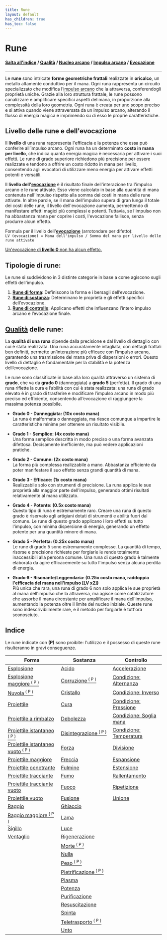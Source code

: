 ```yaml
---
title: Rune
layout: default
has_children: true
has_toc: false
---
```


# **Rune**

<h4 id="indice-btn"><a href="#indice">Salta all'indice</a> / <a href="./quality">Qualità</a> / <a href="./arcane-core">Nucleo arcano</a> / <a href="./mana-pulse">Impulso arcano</a> / <a href="./evocation">Evocazione</a></h4>

---

Le **rune** sono intricate **forme geometriche frattali** realizzate in **oricalco**, un metallo altamente conduttivo per il mana. Ogni runa rappresenta un circuito specializzato che modifica l’[impulso arcano](./mana-pulse) che la attraversa, conferendogli proprietà uniche. Grazie alla loro struttura frattale, le rune possono canalizzare e amplificare specifici aspetti del mana, in proporzione alla complessità della loro geometria. Ogni runa è creata per uno scopo preciso e si attiva quando viene attraversata da un impulso arcano, alterando il flusso di energia magica e imprimendo su di esso le proprie caratteristiche.

## **Livello delle rune e dell'evocazione**

Il **livello** di una runa rappresenta l'efficacia e la potenza che essa può conferire all’impulso arcano. Ogni runa ha un determinato **costo in mana per livello**, che indica quanta energia magica è necessaria per attivare i suoi effetti. Le rune di grado superiore richiedono più precisione per essere realizzate e tendono a offrire un costo ridotto in mana per livello, consentendo agli evocatori di utilizzare meno energia per attivare effetti potenti e versatili.

Il **livello dell'[evocazione](./evocation)** è il risultato finale dell'interazione tra l'impulso arcano e le rune attivate. Esso viene calcolato in base alla quantità di mana contenuta nell'impulso rispetto alla somma dei costi in mana delle rune attivate. In altre parole, se il mana dell'impulso supera di gran lunga il totale dei costi delle rune, il livello dell'evocazione aumenta, permettendo di manifestare effetti magici più complessi e potenti. Tuttavia, se l'impulso non ha abbastanza mana per coprire i costi, l'evocazione fallisce, senza produrre alcun effetto.

Formula per il livello dell'[**evocazione**](./evocation) (arrotondare per difetto):  
`LV (evocazione) = Mana dell'impulso / Somma del mana per livello delle rune attivate`

<ins>Un'evocazione di <b>livello 0</b> non ha alcun effetto.</ins>

## **Tipologie di rune**:
Le rune si suddividono in 3 distinte categorie in base a come agiscono sugli effetti dell'impulso.
1. [**Rune di forma**](./shape/): Definiscono la forma e i bersagli dell’evocazione.
2. [**Rune di sostanza**](./substance/): Determinano le proprietà e gli effetti specifici dell’evocazione.
3. [**Rune di controllo**](./control/): Applicano effetti che influenzano l’intero impulso arcano e l’evocazione finale.

## **[Qualità](/runes/quality) delle rune**:

La **qualità di una runa** dipende dalla precisione e dal livello di dettaglio con cui è stata realizzata. Una runa accuratamente intagliata, con dettagli frattali ben definiti, permette un’interazione più efficace con l’impulso arcano, garantendo una trasmissione del mana priva di dispersioni o errori. Questo livello di dettaglio è fondamentale per la stabilità e la potenza dell’evocazione.

Le rune sono classificate in base alla loro qualità attraverso un sistema di **grado**, che va da **grado 0** (danneggiata) a **grado 5** (perfetta). Il grado di una runa riflette la cura e l’abilità con cui è stata realizzata: una runa di grado elevato è in grado di trasferire e modificare l’impulso arcano in modo più preciso ed efficiente, consentendo all’evocazione di raggiungere la massima potenza possibile.

- **Grado 0 - Danneggiata: (10x costo mana)**<br>
La runa è malformata o danneggiata, ma riesce comunque a impartire le caratteristiche minime per ottenere un risultato visibile.

- **Grado 1 - Semplice: (4x costo mana)**<br>
Una forma semplice descritta in modo preciso o una forma avanzata difettosa. Decisamente inefficiente, ma può vedere applicazioni pratiche.

- **Grado 2 - Comune: (2x costo mana)**<br>
La forma più complessa realizzabile a mano. Abbastanza efficiente da poter manifestare il suo effetto senza grandi quantità di mana. 

- **Grado 3 - Efficace: (1x costo mana)**<br>
Realizzabile solo con strumenti di precisione. La runa applica le sue proprietà alla maggior parte dell'impulso, generando ottimi risultati relativamente al mana utilizzato.

- **Grado 4 - Potente: (0.5x costo mana)**<br>
Questo tipo di runa è estremamente raro. Creare una runa di questo grado è riservato agli artigiani dotati di strumenti e abilità fuori dal comune. Le rune di questo grado applicano i loro effetti su tutto l'impulso, con minima dispersione di energia, generando un effetto potente per una quantità minore di mana.

- **Grado 5 - Perfetta: (0.25x costo mana)**<br>
Le rune di grado 5 sono estremamente complesse. La quantità di tempo, risorse e precisione richieste per forgiarle le rende totalmente inaccessibili alla persona comune. Una runa di questo grado è talmente elaborata da agire efficacemente su tutto l'impulso senza alcuna perdita di energia.

- **Grado 6 - Risonante/Leggendaria: (0.25x costo mana, raddoppia l'efficacia del mana nell'impulso [LV x2])**<br>
Più unica che rara, una runa di grado 6 non solo applica le sue proprietà al mana dell'impulso che la attraversa, ma agisce come catalizzatore che assorbe il mana circostante per amplificare il mana dell'impulso, aumentando la potenza oltre il limite del nucleo iniziale. Queste rune sono indescrivibilmente rare, e il metodo per forgiarle è tutt'ora sconosciuto.

<style>
table th:first-of-type {
    width: 34%;
}
table th:nth-of-type(2) {
    width: 33%;
}
table th:nth-of-type(3) {
    width: 33%;
}
</style>

## **Indice**

Le rune indicate con **(P)** sono proibite: l'utilizzo e il possesso di queste rune risulteranno in gravi conseguenze.

| Forma | Sostanza | Controllo |
|-------|----------|-----------|
| [Esplosione](./shape/small-explosion/)                            | [Acido](./substance/melt/)                                        | [Accelerazione](./control/)            |
| [Esplosione maggiore<sup> ( P )</sup>](./shape/large-explosion/)  | [Corruzione<sup> ( P )</sup>](./substance/corrupt/)               | [Condizione: Alternanza](./control/)   |
| [Nuvola<sup> ( P )</sup>](./shape/cloud/)                         | [Cristallo](./substance/crystalize/)                              | [Condizione: Inverso](./control/)      |
| [Proiettile](./shape/projectile/)                                 | [Cura](./substance/heal/)                                         | [Condizione: Pressione](./control/)    |
| [Proiettile a rimbalzo](./shape/bouncing-projectile/)             | [Debolezza](./substance/weaken/)                                  | [Condizione: Soglia mana](./control/)  |
| [Proiettile istantaneo<sup> ( P )</sup>](./shape/instant-projectile/)| [Disintegrazione<sup> ( P )</sup>](./substance/disintegrate/)  | [Condizione: Temperatura](./control/)  |
| [Proiettile istantaneo vuoto<sup> ( P )</sup>](./shape/hollow-instant-projectile/)| [Forza](./substance/)                             | [Divisione](./control/)                |
| [Proiettile maggiore](./shape/large-projectile/)                  | [Freccia](./substance/pierce/)                                    | [Espansione](./control/)               |
| [Proiettile penetrante](./shape/piercing-projectile/)             | [Fulmine](./substance/shock/)                                     | [Estensione](./control/)               |
| [Proiettile tracciante](./shape/homing-projectile/)               | [Fumo](./substance/smoke/)                                        | [Rallentamento](./control/)            |
| [Proiettile tracciante vuoto](./shape/hollow-homing-projectile/)  | [Fuoco](./substance/burn/)                                        | [Ripetizione](./control/)              |
| [Proiettile vuoto](./shape/hollow-projectile/)                    | [Fusione](./substance/melt/)                                      | [Unione](./control/)                   |
| [Raggio](./shape/ray/)                                            | [Ghiaccio](./substance/freeze/)                                   |                                        |
| [Raggio maggiore<sup> ( P )</sup>](./shape/wide-ray/)             | [Lama](./substance/sever/)                                        |                                        |
| [Sigillo](./shape/seal/)                                          | [Luce](./substance/shine/)                                        |                                        |
| [Ventaglio](./shape/spread/)                                      | [Rigenerazione](./substance/regenerate/)                          |                                        |
|                                                                   | [Morte<sup> ( P )</sup>](./substance/kill/)                       |                                        |
|                                                                   | [Nulla](./substance/null/)                                        |                                        |
|                                                                   | [Peso<sup> ( P )</sup>](./substance/mass/)                        |                                        |
|                                                                   | [Pietrificazione<sup> ( P )</sup>](./substance/petrify/)          |                                        |
|                                                                   | [Plasma](./substance/plasma/)                                     |                                        |
|                                                                   | [Potenza](./substance/empower/)                                   |                                        |
|                                                                   | [Purificazione](./substance/purify/)                              |                                        |
|                                                                   | [Resuscitazione](./substance/revive/)                             |                                        |
|                                                                   | [Spinta](./substance/push/)                                       |                                        |
|                                                                   | [Teletrasporto<sup> ( P )</sup>](./substance/teleport/)           |                                        |
|                                                                   | [Unto](./substance/oil/)                                          |                                        |